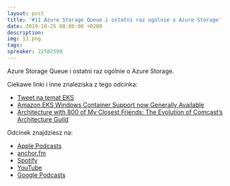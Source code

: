 ```yaml
---
layout: post
title: '#11 Azure Storage Queue i ostatni raz ogólnie o Azure Storage'
date: 2019-10-25 08:00:00 +0200
description: 
img: 11.png
tags: 
spreaker: 22582599
---
```

Azure Storage Queue i ostatni raz ogólnie o Azure Storage.

Ciekawe linki i inne znaleziska z tego odcinka:

- [Tweet na temat EKS](https://twitter.com/kaluzaaa/status/1181657042697834500)
- [Amazon EKS Windows Container Support now Generally Available](https://aws.amazon.com/blogs/aws/amazon-eks-windows-container-support-now-generally-available/)
- [Architecture with 800 of My Closest Friends: The Evolution of Comcast’s Architecture Guild](https://www.infoq.com/articles/architecture-guild-800-friends)

Odcinek znajdziesz na:

- [Apple Podcasts](https://podcasts.apple.com/pl/podcast/azure-storage-queue-i-ostatni-raz-og%C3%B3lnie-o-azure-storage/id1477067604?i=1000454866695&l=pl)
- [anchor.fm](https://anchor.fm/patoarchitekciio/episodes/Azure-Storage-Queue-i-ostatni-raz-oglnie-o-Azure-Storage-e85d46)
- [Spotify](https://open.spotify.com/episode/6iDZJ1BQL3q0D1qtGXdxPC)
- [YouTube](https://youtu.be/0KJjdUfC0To)
- [Google Podcasts](https://podcasts.google.com/?feed=aHR0cHM6Ly9hbmNob3IuZm0vcy84NzIwMTBjL3BvZGNhc3QvcnNz&episode=ZTFkMmNkOGEtZTJkYy05YTcyLTI1OWUtNWFmOWE1ZTBjOTI0)
